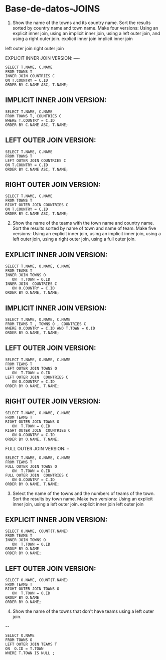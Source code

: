 # Base-de-datos-JOINS
1. Show the name of the towns and its country name. Sort the results sorted by country name and town name. Make four versions:
Using an explicit inner join,
using an implicit inner join,
using a left outer join,
and using a right outer join.
explicit inner join
implicit inner join


left outer join
right outer join



EXPLICIT INNER JOIN VERSION:
—- 
~~~
SELECT T.NAME, C.NAME
FROM TOWNS T
INNER JOIN COUNTRIES C
ON T.COUNTRY = C.ID
ORDER BY C.NAME ASC, T.NAME;
~~~




IMPLICIT INNER JOIN VERSION:
-- 
~~~
SELECT T.NAME, C.NAME
FROM TOWNS T, COUNTRIES C
WHERE T.COUNTRY = C.ID
ORDER BY C.NAME ASC, T.NAME;
~~~




LEFT OUTER JOIN VERSION:
-
~~~
SELECT T.NAME, C.NAME
FROM TOWNS T
LEFT OUTER JOIN COUNTRIES C
ON T.COUNTRY = C.ID
ORDER BY C.NAME ASC, T.NAME;
~~~



RIGHT OUTER JOIN VERSION:
-- 

~~~
SELECT T.NAME, C.NAME
FROM TOWNS T
RIGHT OUTER JOIN COUNTRIES C
ON T.COUNTRY = C.ID
ORDER BY C.NAME ASC, T.NAME;
~~~






2. Show the name of the teams with the town name and country name. Sort the results sorted by name of town and name of team. Make five versions:
Using an explicit inner join,
using an implicit inner join,
using a left outer join,
using a right outer join,
using a full outer join.




EXPLICIT INNER JOIN VERSION:
-- 

~~~
SELECT T.NAME, O.NAME, C.NAME
FROM TEAMS T
INNER JOIN TOWNS O
   ON  T.TOWN = O.ID
INNER JOIN  COUNTRIES C
   ON O.COUNTRY = C.ID
ORDER BY O.NAME, T.NAME;
~~~





IMPLICIT INNER JOIN VERSION:
-- 


~~~
SELECT T.NAME, O.NAME, C.NAME
FROM TEAMS T , TOWNS O , COUNTRIES C
WHERE O.COUNTRY = C.ID AND T.TOWN = O.ID
ORDER BY O.NAME, T.NAME;
~~~



LEFT OUTER JOIN VERSION:
-- 


~~~
SELECT T.NAME, O.NAME, C.NAME
FROM TEAMS T
LEFT OUTER JOIN TOWNS O
   ON  T.TOWN = O.ID
LEFT OUTER JOIN  COUNTRIES C
   ON O.COUNTRY = C.ID
ORDER BY O.NAME, T.NAME;
~~~





RIGHT OUTER JOIN VERSION:
-- 

~~~
SELECT T.NAME, O.NAME, C.NAME
FROM TEAMS T
RIGHT OUTER JOIN TOWNS O
   ON  T.TOWN = O.ID
RIGHT OUTER JOIN  COUNTRIES C
   ON O.COUNTRY = C.ID
ORDER BY O.NAME, T.NAME;
~~~



FULL OUTER JOIN VERSION:
–

~~~
SELECT T.NAME, O.NAME, C.NAME
FROM TEAMS T
FULL OUTER JOIN TOWNS O
   ON  T.TOWN = O.ID
FULL OUTER JOIN  COUNTRIES C
   ON O.COUNTRY = C.ID
ORDER BY O.NAME, T.NAME;
~~~



3. Select the name of the towns and the numbers of teams of the town. Sort the results by town name. Make two versions:
Using an explicit inner join,
using a left outer join.
explicit inner join
left outer join



EXPLICIT INNER JOIN VERSION:
-- 
~~~
SELECT O.NAME, COUNT(T.NAME)
FROM TEAMS T
INNER JOIN TOWNS O
   ON  T.TOWN = O.ID
GROUP BY O.NAME
ORDER BY O.NAME;
~~~



LEFT OUTER JOIN VERSION:
-- 
~~~
SELECT O.NAME, COUNT(T.NAME)
FROM TEAMS T
RIGHT OUTER JOIN TOWNS O
   ON  T.TOWN = O.ID
GROUP BY O.NAME
ORDER BY O.NAME;
~~~



4. Show the name of the towns that don't have teams using a left outer join.

-- 
~~~
SELECT O.NAME
FROM TOWNS O
LEFT OUTER JOIN TEAMS T
ON  O.ID = T.TOWN
WHERE T.TOWN IS NULL ;
~~~



